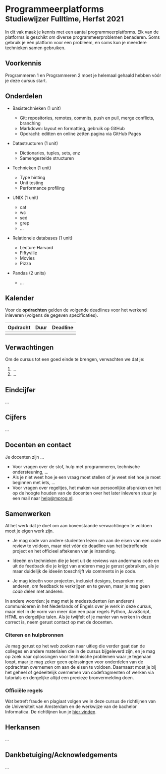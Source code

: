 # Programmeerplatforms<br><small>Studiewijzer Fulltime, Herfst 2021</small>

In dit vak maak je kennis met een aantal programmeerplatforms. Elk van de platforms is geschikt om diverse programmeerproblemen benaderen. Soms gebruik je één platform voor een probleem, en soms kun je meerdere technieken samen gebruiken.

## Voorkennis

Programmeren 1 en Programmeren 2 moet je helemaal gehaald hebben vóór je deze cursus start.


## Onderdelen

- Basistechnieken (1 unit)
    - Git: repositories, remotes, commits, push en pull, merge conflicts, branching
    - Markdown: layout en formatting, gebruik op GitHub
    - Opdracht: editten en online zetten pagina via GitHub Pages

- Datastructuren (1 unit)
    - Dictionaries, tuples, sets, enz
    - Samengestelde structuren

- Technieken (1 unit)
    - Type hinting
    - Unit testing
    - Performance profiling

- UNIX (1 unit)
    - cat
    - wc
    - sed
    - grep
    - ...

- Relationele databases (1 unit)
    - Lecture Harvard
    - Fiftyville
    - Movies
    - Pizza

- Pandas (2 units)
    - ...


## Kalender

Voor de **opdrachten** gelden de volgende deadlines voor het werkend inleveren (volgens de gegeven specificaties).

| Opdracht  | Duur        | Deadline       |
| --------- | ----------- | -------------- |
|           |             |                |


## Verwachtingen

Om de cursus tot een goed einde te brengen, verwachten we dat je:

1. ...
1. ...


## Eindcijfer

...

## Cijfers

...


## Docenten en contact

Je docenten zijn ...

- Voor vragen over de stof, hulp met programmeren, technische ondersteuning, ...
- Als je niet weet hoe je een vraag moet stellen of je weet niet hoe je moet beginnen met iets, ...
- Voor vragen over regeltjes, het maken van persoonlijke afspraken en het op de hoogte houden van de docenten over het later inleveren stuur je een mail naar <help@mprog.nl>.


## Samenwerken

Al het werk dat je doet om aan bovenstaande verwachtingen te voldoen moet je eigen werk zijn.

- Je mag code van andere studenten lezen om aan de eisen van een code review te voldoen, maar niet vóór de deadline van het betreffende project en het officieel aftekenen van je inzending.

- Ideeën en technieken die je kent uit de reviews van andermans code en uit de feedback die je krijgt van anderen mag je gerust gebruiken, als je maar duidelijk de ideeën toeschrijft via comments in je code.

- Je mag ideeën voor projecten, inclusief designs, bespreken met anderen, om feedback te verkrijgen en te geven, maar je mag geen *code* delen met anderen.

In andere woorden: je mag met je medestudenten (en anderen) communiceren in het Nederlands of Engels over je werk in deze cursus, maar niet in de vorm van meer dan een paar regels Python, JavaScript, HTML en dergelijke talen. Als je twijfelt of je manier van werken in deze correct is, neem gerust contact op met de docenten.


### Citeren en hulpbronnen

Je mag gerust op het web zoeken naar uitleg die verder gaat dan de colleges en andere materialen die in de cursus bijgeleverd zijn, en je mag op zoek naar oplossingen voor technische problemen waar je tegenaan loopt, maar je mag zeker geen oplossingen voor onderdelen van de opdrachten overnemen om aan de eisen te voldoen. Daarnaast moet je bij het geheel of gedeeltelijk overnemen van codefragmenten of werken via tutorials en dergelijke altijd een precieze bronvermelding doen.


### Officiële regels

Wat betreft fraude en plagiaat volgen we in deze cursus de richtlijnen van de Universiteit van Amsterdam en de werkwijze van de bachelor Informatica. De richtlijnen kun je [hier vinden].

[hier vinden]: http://student.uva.nl/az/a-z-lijst/a-z-lijst/content/folder/fraude-plagiaat-en-bronvermelding/plagiaat-en-fraude.html


## Herkansen

...


## Dankbetuiging/Acknowledgements

...
